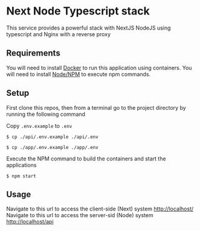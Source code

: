 # Next Node Typescript stack
This service provides a powerful stack with NextJS NodeJS using typescript and Nginx with a reverse proxy

## Requirements
You will need to install [Docker](https://www.docker.com/products/docker-desktop/) to run this application using containers.
You will need to install [Node/NPM](https://nodejs.org/en/) to execute npm commands.

## Setup
First clone this repos, then from a terminal go to the project directory by running the following command

Copy `.env.example` to `.env`

```shell
$ cp ./api/.env.example ./api/.env
```
```shell
$ cp ./app/.env.example ./app/.env
```

Execute the NPM command to build the containers and start the applications

```shell
$ npm start
```

## Usage
Navigate to this url to access the client-side (Next) system [http://localhost/](http://localhost/)
Navigate to this url to access the server-sid (Node) system [http://localhost/api](http://localhost/api)
